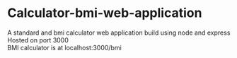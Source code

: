 # Calculator-bmi-web-application
A standard and bmi calculator web application build using node and express\
Hosted on port 3000\
BMI calculator is at localhost:3000/bmi
